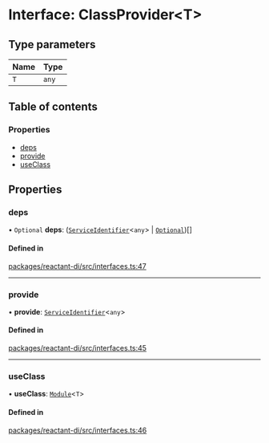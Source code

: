 # Interface: ClassProvider<T\>

## Type parameters

| Name | Type |
| :------ | :------ |
| `T` | `any` |

## Table of contents

### Properties

- [deps](ClassProvider.md#deps)
- [provide](ClassProvider.md#provide)
- [useClass](ClassProvider.md#useclass)

## Properties

### deps

• `Optional` **deps**: ([`ServiceIdentifier`](../modules.md#serviceidentifier)<`any`\> \| [`Optional`](../classes/Optional.md))[]

#### Defined in

[packages/reactant-di/src/interfaces.ts:47](https://github.com/unadlib/reactant/blob/53894a85/packages/reactant-di/src/interfaces.ts#L47)

___

### provide

• **provide**: [`ServiceIdentifier`](../modules.md#serviceidentifier)<`any`\>

#### Defined in

[packages/reactant-di/src/interfaces.ts:45](https://github.com/unadlib/reactant/blob/53894a85/packages/reactant-di/src/interfaces.ts#L45)

___

### useClass

• **useClass**: [`Module`](Module.md)<`T`\>

#### Defined in

[packages/reactant-di/src/interfaces.ts:46](https://github.com/unadlib/reactant/blob/53894a85/packages/reactant-di/src/interfaces.ts#L46)
